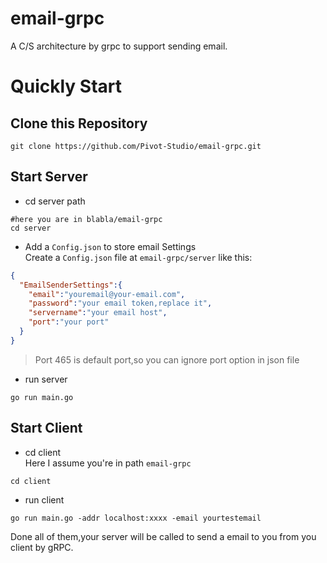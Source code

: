 # email-grpc
A C/S architecture by grpc to support sending email.
# Quickly Start
## Clone this Repository
```shell script
git clone https://github.com/Pivot-Studio/email-grpc.git
```
## Start Server
- cd server path
```shell script
#here you are in blabla/email-grpc
cd server
```
- Add a `Config.json` to store email Settings  
Create a `Config.json` file at `email-grpc/server` like this:
```json
{
  "EmailSenderSettings":{
    "email":"youremail@your-email.com",
    "password":"your email token,replace it",
    "servername":"your email host",
    "port":"your port"
  }
}
```
> Port 465 is default port,so you can ignore port option in json file
- run server
```shell script
go run main.go
```

## Start Client
- cd client  
Here I assume you're in path `email-grpc`
```shell script
cd client
```
- run client
```shell script
go run main.go -addr localhost:xxxx -email yourtestemail
```
 Done all of them,your server will be called to send a email to you from you client by gRPC.
